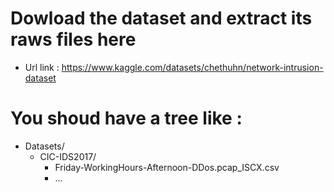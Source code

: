 # Dowload the dataset and extract its raws files here

- Url link : https://www.kaggle.com/datasets/chethuhn/network-intrusion-dataset

# You shoud have a tree like : 
- Datasets/
  - CIC-IDS2017/
    - Friday-WorkingHours-Afternoon-DDos.pcap_ISCX.csv
    - ...
   
